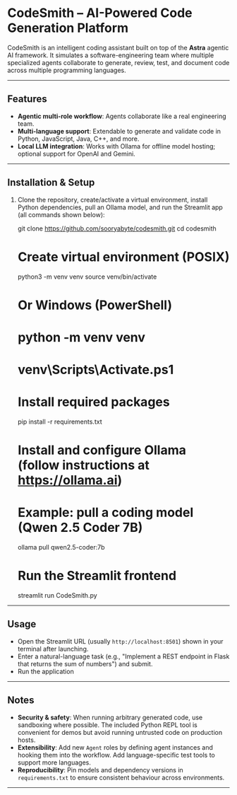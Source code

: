 # CodeSmith – AI-Powered Code Generation Platform

CodeSmith is an intelligent coding assistant built on top of the **Astra** agentic AI framework. It simulates a software-engineering team where multiple specialized agents collaborate to generate, review, test, and document code across multiple programming languages.

---

##  Features
- **Agentic multi-role workflow**: Agents collaborate like a real engineering team.
- **Multi-language support**: Extendable to generate and validate code in Python, JavaScript, Java, C++, and more.
- **Local LLM integration**: Works with Ollama for offline model hosting; optional support for OpenAI and Gemini.

---

##  Installation & Setup

1. Clone the repository, create/activate a virtual environment, install Python dependencies, pull an Ollama model, and run the Streamlit app (all commands shown below):

    git clone https://github.com/sooryabyte/codesmith.git
    cd codesmith

    # Create virtual environment (POSIX)
    python3 -m venv venv
    source venv/bin/activate

    # Or Windows (PowerShell)
    # python -m venv venv
    # venv\Scripts\Activate.ps1

    # Install required packages
    pip install -r requirements.txt

    # Install and configure Ollama (follow instructions at https://ollama.ai)
    # Example: pull a coding model (Qwen 2.5 Coder 7B)
    ollama pull qwen2.5-coder:7b

    # Run the Streamlit frontend
    streamlit run CodeSmith.py

---

##  Usage

- Open the Streamlit URL (usually `http://localhost:8501`) shown in your terminal after launching.
- Enter a natural-language task (e.g., "Implement a REST endpoint in Flask that returns the sum of numbers") and submit.
- Run the application

---

##  Notes
- **Security & safety**: When running arbitrary generated code, use sandboxing where possible. The included Python REPL tool is convenient for demos but avoid running untrusted code on production hosts.
- **Extensibility**: Add new `Agent` roles by defining agent instances and hooking them into the workflow. Add language-specific test tools to support more languages.
- **Reproducibility**: Pin models and dependency versions in `requirements.txt` to ensure consistent behaviour across environments.

---
